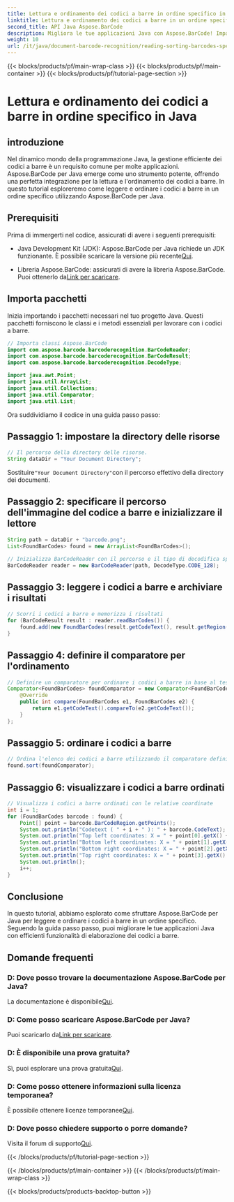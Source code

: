 ```yaml
---
title: Lettura e ordinamento dei codici a barre in ordine specifico in Java
linktitle: Lettura e ordinamento dei codici a barre in un ordine specifico
second_title: API Java Aspose.BarCode
description: Migliora le tue applicazioni Java con Aspose.BarCode! Impara a leggere e ordinare i codici a barre in modo efficiente. Segui la nostra guida passo passo per un'integrazione perfetta.
weight: 10
url: /it/java/document-barcode-recognition/reading-sorting-barcodes-specific-order/
---
```


{{< blocks/products/pf/main-wrap-class >}}
{{< blocks/products/pf/main-container >}}
{{< blocks/products/pf/tutorial-page-section >}}

# Lettura e ordinamento dei codici a barre in ordine specifico in Java


## introduzione

Nel dinamico mondo della programmazione Java, la gestione efficiente dei codici a barre è un requisito comune per molte applicazioni. Aspose.BarCode per Java emerge come uno strumento potente, offrendo una perfetta integrazione per la lettura e l'ordinamento dei codici a barre. In questo tutorial esploreremo come leggere e ordinare i codici a barre in un ordine specifico utilizzando Aspose.BarCode per Java.

## Prerequisiti

Prima di immergerti nel codice, assicurati di avere i seguenti prerequisiti:

-  Java Development Kit (JDK): Aspose.BarCode per Java richiede un JDK funzionante. È possibile scaricare la versione più recente[Qui](https://www.oracle.com/java/technologies/javase-downloads.html).

-  Libreria Aspose.BarCode: assicurati di avere la libreria Aspose.BarCode. Puoi ottenerlo da[Link per scaricare](https://releases.aspose.com/barcode/java/).

## Importa pacchetti

Inizia importando i pacchetti necessari nel tuo progetto Java. Questi pacchetti forniscono le classi e i metodi essenziali per lavorare con i codici a barre.

```java
// Importa classi Aspose.BarCode
import com.aspose.barcode.barcoderecognition.BarCodeReader;
import com.aspose.barcode.barcoderecognition.BarCodeResult;
import com.aspose.barcode.barcoderecognition.DecodeType;

import java.awt.Point;
import java.util.ArrayList;
import java.util.Collections;
import java.util.Comparator;
import java.util.List;
```

Ora suddividiamo il codice in una guida passo passo:

## Passaggio 1: impostare la directory delle risorse

```java
// Il percorso della directory delle risorse.
String dataDir = "Your Document Directory";
```

 Sostituire`"Your Document Directory"`con il percorso effettivo della directory dei documenti.

## Passaggio 2: specificare il percorso dell'immagine del codice a barre e inizializzare il lettore

```java
String path = dataDir + "barcode.png";
List<FoundBarCodes> found = new ArrayList<FoundBarCodes>();

// Inizializza BarCodeReader con il percorso e il tipo di decodifica specificati
BarCodeReader reader = new BarCodeReader(path, DecodeType.CODE_128);
```

## Passaggio 3: leggere i codici a barre e archiviare i risultati

```java
// Scorri i codici a barre e memorizza i risultati
for (BarCodeResult result : reader.readBarCodes()) {
    found.add(new FoundBarCodes(result.getCodeText(), result.getRegion()));
}
```

## Passaggio 4: definire il comparatore per l'ordinamento

```java
// Definire un comparatore per ordinare i codici a barre in base al testo del codice
Comparator<FoundBarCodes> foundComparator = new Comparator<FoundBarCodes>() {
    @Override
    public int compare(FoundBarCodes e1, FoundBarCodes e2) {
        return e1.getCodeText().compareTo(e2.getCodeText());
    }
};
```

## Passaggio 5: ordinare i codici a barre

```java
// Ordina l'elenco dei codici a barre utilizzando il comparatore definito
found.sort(foundComparator);
```

## Passaggio 6: visualizzare i codici a barre ordinati

```java
// Visualizza i codici a barre ordinati con le relative coordinate
int i = 1;
for (FoundBarCodes barcode : found) {
    Point[] point = barcode.BarCodeRegion.getPoints();
    System.out.println("Codetext ( " + i + " ): " + barcode.CodeText);
    System.out.println("Top left coordinates: X = " + point[0].getX() + ", Y = " + point[0].getY());
    System.out.println("Bottom left coordinates: X = " + point[1].getX() + ", Y = " + point[1].getY());
    System.out.println("Bottom right coordinates: X = " + point[2].getX() + ", Y = " + point[2].getY());
    System.out.println("Top right coordinates: X = " + point[3].getX() + ", Y = " + point[3].getY());
    System.out.println();
    i++;
}
```

## Conclusione

In questo tutorial, abbiamo esplorato come sfruttare Aspose.BarCode per Java per leggere e ordinare i codici a barre in un ordine specifico. Seguendo la guida passo passo, puoi migliorare le tue applicazioni Java con efficienti funzionalità di elaborazione dei codici a barre.

## Domande frequenti

### D: Dove posso trovare la documentazione Aspose.BarCode per Java?
 La documentazione è disponibile[Qui](https://reference.aspose.com/barcode/java/).

### D: Come posso scaricare Aspose.BarCode per Java?
 Puoi scaricarlo da[Link per scaricare](https://releases.aspose.com/barcode/java/).

### D: È disponibile una prova gratuita?
 Sì, puoi esplorare una prova gratuita[Qui](https://releases.aspose.com/).

### D: Come posso ottenere informazioni sulla licenza temporanea?
 È possibile ottenere licenze temporanee[Qui](https://purchase.aspose.com/temporary-license/).

### D: Dove posso chiedere supporto o porre domande?
 Visita il forum di supporto[Qui](https://forum.aspose.com/c/barcode/13).

{{< /blocks/products/pf/tutorial-page-section >}}

{{< /blocks/products/pf/main-container >}}
{{< /blocks/products/pf/main-wrap-class >}}

{{< blocks/products/products-backtop-button >}}
